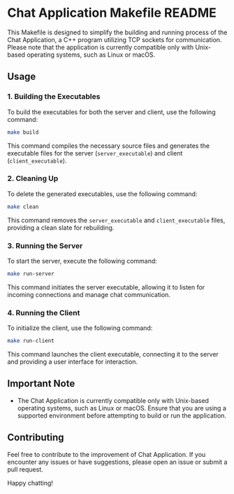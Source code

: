# Chat Application Makefile README

This Makefile is designed to simplify the building and running process of the Chat Application, a C++ program utilizing TCP sockets for communication. Please note that the application is currently compatible only with Unix-based operating systems, such as Linux or macOS.

## Usage

### 1. Building the Executables

To build the executables for both the server and client, use the following command:

```bash
make build
```

This command compiles the necessary source files and generates the executable files for the server (`server_executable`) and client (`client_executable`).

### 2. Cleaning Up

To delete the generated executables, use the following command:

```bash
make clean
```

This command removes the `server_executable` and `client_executable` files, providing a clean slate for rebuilding.

### 3. Running the Server

To start the server, execute the following command:

```bash
make run-server
```

This command initiates the server executable, allowing it to listen for incoming connections and manage chat communication.

### 4. Running the Client

To initialize the client, use the following command:

```bash
make run-client
```

This command launches the client executable, connecting it to the server and providing a user interface for interaction.

## Important Note

- The Chat Application is currently compatible only with Unix-based operating systems, such as Linux or macOS. Ensure that you are using a supported environment before attempting to build or run the application.

## Contributing

Feel free to contribute to the improvement of Chat Application. If you encounter any issues or have suggestions, please open an issue or submit a pull request.

Happy chatting!
